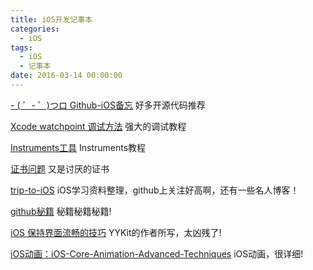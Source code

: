 ```yaml
---
title: iOS开发记事本
categories:
  - iOS
tags:
  - iOS
  - 记事本
date: 2016-03-14 00:00:00
---
```


[- ( ゜- ゜)つロ Github-iOS备忘](http://github.ibireme.com/github/list/ios)  好多开源代码推荐

[Xcode watchpoint 调试方法](http://www.jianshu.com/p/e89af3e9a8d7)  强大的调试教程

[Instruments工具](https://segmentfault.com/a/1190000000387082)  Instruments教程

[证书问题](http://www.jianshu.com/p/b10680a32d35)  又是讨厌的证书

[trip-to-iOS](https://github.com/Aufree/trip-to-iOS)  iOS学习资料整理，github上关注好高啊，还有一些名人博客！

[github秘籍](https://github.com/tiimgreen/github-cheat-sheet/blob/master/README.zh-cn.md)  秘籍秘籍秘籍!

[iOS 保持界面流畅的技巧](http://blog.ibireme.com/2015/11/12/smooth_user_interfaces_for_ios/)  YYKit的作者所写，太凶残了!

[iOS动画：iOS-Core-Animation-Advanced-Techniques](https://github.com/AttackOnDobby/iOS-Core-Animation-Advanced-Techniques)  iOS动画，很详细!
